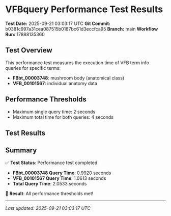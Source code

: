 # VFBquery Performance Test Results

**Test Date:** 2025-09-21 03:03:17 UTC
**Git Commit:** b0381c997a31cea087515b0187bc61d3eccfca95
**Branch:** main
**Workflow Run:** 17888135360

## Test Overview

This performance test measures the execution time of VFB term info queries for specific terms:

- **FBbt_00003748**: mushroom body (anatomical class)
- **VFB_00101567**: individual anatomy data

## Performance Thresholds

- Maximum single query time: 2 seconds
- Maximum total time for both queries: 4 seconds

## Test Results



## Summary

✅ **Test Status**: Performance test completed

- **FBbt_00003748 Query Time**: 0.9920 seconds
- **VFB_00101567 Query Time**: 1.0613 seconds
- **Total Query Time**: 2.0533 seconds

🎉 **Result**: All performance thresholds met!

---
*Last updated: 2025-09-21 03:03:17 UTC*
